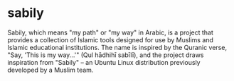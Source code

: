 # sabily
Sabily, which means "my path" or "my way" in Arabic, is a project that provides a collection of Islamic tools designed for use by Muslims and Islamic educational institutions.    The name is inspired by the Quranic verse, "Say, 'This is my way...'" (Qul hādhihī sabīlī), and the project draws inspiration from "Sabily" – an Ubuntu Linux distribution previously developed by a Muslim team.
